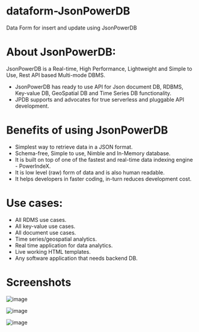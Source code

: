 # dataform-JsonPowerDB
Data Form for insert and update using JsonPowerDB
# About JsonPowerDB:
JsonPowerDB is a Real-time, High Performance, Lightweight and Simple to Use, Rest API based Multi-mode DBMS. 
* JsonPowerDB has ready to use API for Json document DB, RDBMS, Key-value DB, GeoSpatial DB and Time Series DB functionality. 
* JPDB supports and advocates for true serverless and pluggable API development.
# Benefits of using JsonPowerDB
* Simplest way to retrieve data in a JSON format.
* Schema-free, Simple to use, Nimble and In-Memory database.
* It is built on top of one of the fastest and real-time data indexing engine - PowerIndeX.
* It is low level (raw) form of data and is also human readable.
* It helps developers in faster coding, in-turn reduces development cost.

# Use cases:
* All RDMS use cases.
* All key-value use cases.
* All document use cases.
* Time series/geospatial analytics.
* Real time application for data analytics.
* Live working HTML templates.
* Any software application that needs backend DB.

# Screenshots
![image](https://user-images.githubusercontent.com/84302912/140256792-d2ae294d-a156-4d65-8825-8023b3508532.png)

![image](https://user-images.githubusercontent.com/84302912/140256809-ea0bcfe2-d038-496e-bfda-54b30fbb403f.png)

![image](https://user-images.githubusercontent.com/84302912/140256820-f3fb8e78-bf59-4c73-bb3c-bbc8d19e9547.png)


